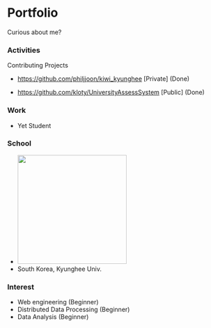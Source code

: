 # Portfolio
Curious about me?


### Activities
Contributing Projects
- https://github.com/philjjoon/kiwi_kyunghee [Private] (Done)

- https://github.com/kloty/UniversityAssessSystem [Public] (Done)

### Work
- Yet Student

### School
- <img src="https://user-images.githubusercontent.com/7663124/30780390-91aa7fc0-a144-11e7-8710-b86efa2e319d.png" width="250" height="250">
- South Korea, Kyunghee Univ.

### Interest
- Web engineering (Beginner)
- Distributed Data Processing (Beginner)
- Data Analysis (Beginner)
